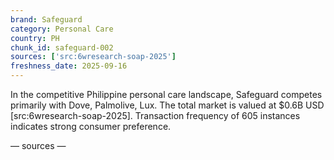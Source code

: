 ```yaml
---
brand: Safeguard
category: Personal Care
country: PH
chunk_id: safeguard-002
sources: ['src:6wresearch-soap-2025']
freshness_date: 2025-09-16
---
```


In the competitive Philippine personal care landscape, Safeguard competes primarily with Dove, Palmolive, Lux. The total market is valued at $0.6B USD [src:6wresearch-soap-2025]. Transaction frequency of 605 instances indicates strong consumer preference.

— sources —
